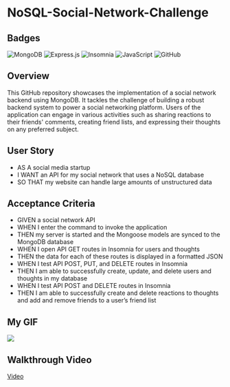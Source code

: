 # NoSQL-Social-Network-Challenge
## Badges
![MongoDB](https://img.shields.io/badge/MongoDB-%234ea94b.svg?style=for-the-badge&logo=mongodb&logoColor=white)
![Express.js](https://img.shields.io/badge/express.js-%23404d59.svg?style=for-the-badge&logo=express&logoColor=%2361DAFB)
![Insomnia](https://img.shields.io/badge/Insomnia-black?style=for-the-badge&logo=insomnia&logoColor=5849BE)
![JavaScript](https://img.shields.io/badge/javascript-%23323330.svg?style=for-the-badge&logo=javascript&logoColor=%23F7DF1E)
![GitHub](https://img.shields.io/badge/github-%23121011.svg?style=for-the-badge&logo=github&logoColor=white)

## Overview
This GitHub repository showcases the implementation of a social network backend using MongoDB. It tackles the challenge of building a robust backend system to power a social networking platform. Users of the application can engage in various activities such as sharing reactions to their friends' comments, creating friend lists, and expressing their thoughts on any preferred subject.

## User Story
+ AS A social media startup 
+ I WANT an API for my social network that uses a NoSQL database
 + SO THAT my website can handle large amounts of unstructured data

## Acceptance Criteria
+ GIVEN a social network API
+ WHEN I enter the command to invoke the application
+ THEN my server is started and the Mongoose models are synced to the MongoDB database
+ WHEN I open API GET routes in Insomnia for users and thoughts
+ THEN the data for each of these routes is displayed in a formatted JSON
+ WHEN I test API POST, PUT, and DELETE routes in Insomnia
+ THEN I am able to successfully create, update, and delete users and thoughts in my database
+ WHEN I test API POST and DELETE routes in Insomnia
+ THEN I am able to successfully create and delete reactions to thoughts and add and remove friends to a user’s friend list

## My GIF
![](/assets/NoSQL.gif)



## Walkthrough Video
[Video](/assets/Module%2018%20NoSQL%20Challenge.mp4)
